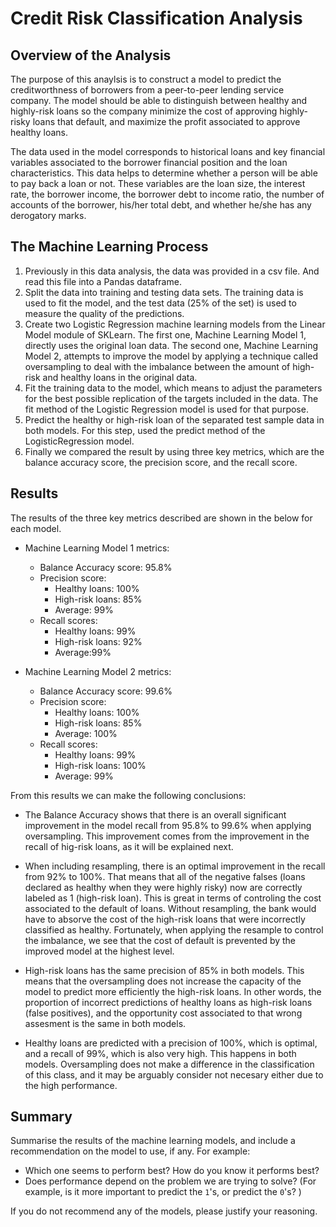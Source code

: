 # Credit Risk Classification Analysis

## Overview of the Analysis

The purpose of this anaylsis is to construct a model to predict the creditworthness of borrowers from a peer-to-peer lending service company. The model should be able to distinguish between healthy and highly-risk loans so the company minimize the cost of approving highly-risky loans that default, and maximize the profit associated to approve healthy loans.

The data used in the model corresponds to historical loans and key financial variables associated to the borrower financial position and the loan characteristics. This data helps to determine whether a person will be able to pay back a loan or not. These variables are the loan size, the interest rate, the borrower income, the borrower debt to income ratio, the number of accounts of the borrower, his/her total debt, and whether he/she has any derogatory marks.

## The Machine Learning Process

1. Previously in this data analysis, the data was provided in a csv file. And read this file into a Pandas dataframe.
2. Split the data into training and testing data sets. The training data is used to fit the model, and the test data (25% of the set) is used to measure the quality of the predictions.
3. Create two Logistic Regression machine learning models from the Linear Model module of SKLearn. The first one, Machine Learning Model 1, directly uses the original loan data. The second one, Machine Learning Model 2, attempts to improve the model by applying a technique called oversampling to deal with the imbalance between the amount of high-risk and healthy loans in the original data.
4. Fit the training data to the model, which means to adjust the parameters for the best possible replication of the targets included in the data. The fit method of the Logistic Regression model is used for that purpose.
5. Predict the healthy or high-risk loan of the separated test sample data in both models. For this step, used the predict method of the LogisticRegression model.
6. Finally we compared the result by using three key metrics, which are the balance accuracy score, the precision score, and the recall score.

## Results

The results of the three key metrics described are shown in the below for each model.

* Machine Learning Model 1 metrics:

  * Balance Accuracy score: 95.8%
  * Precision score:
    * Healthy loans: 100%
    * High-risk loans: 85%
    * Average: 99%
  * Recall scores:
    * Healthy loans: 99%
    * High-risk loans: 92%
    * Average:99%

* Machine Learning Model 2 metrics:

  * Balance Accuracy score: 99.6%
  * Precision score:
    * Healthy loans: 100%
    * High-risk loans: 85%
    * Average: 100%
  * Recall scores:
    * Healthy loans: 99%
    * High-risk loans: 100%
    * Average: 99%

From this results we can make the following conclusions:

* The Balance Accuracy shows that there is an overall significant improvement in the model recall from 95.8% to 99.6% when applying oversampling. This improvement comes from the improvement in the recall of hig-risk loans, as it will be explained next.

* When including resampling, there is an optimal improvement in the recall from 92% to 100%. That means that all of the negative falses (loans declared as healthy when they were highly risky) now are correctly labeled as 1 (high-risk loan). This is great in terms of controling the cost associated to the default of loans. Without resampling, the bank would have to absorve the cost of the high-risk loans that were incorrectly classified as healthy. Fortunately, when applying the resample to control the imbalance, we see that the cost of default is prevented by the improved model at the highest level.

* High-risk loans has the same precision of 85% in both models. This means that the oversampling does not increase the capacity of the model to predict more    efficiently the high-risk loans. In other words, the proportion of incorrect predictions of healthy loans as high-risk loans (false positives), and the opportunity cost associated to that wrong assesment is the same in both models.

* Healthy loans are predicted with a precision of 100%, which is optimal, and a recall of 99%, which is also very high. This happens in both models. Oversampling does   not make a difference in the classification of this class, and it may be arguably consider not necesary either due to the high performance.





## Summary

Summarise the results of the machine learning models, and include a recommendation on the model to use, if any. For example:
* Which one seems to perform best? How do you know it performs best?
* Does performance depend on the problem we are trying to solve? (For example, is it more important to predict the `1`'s, or predict the `0`'s? )

If you do not recommend any of the models, please justify your reasoning.
